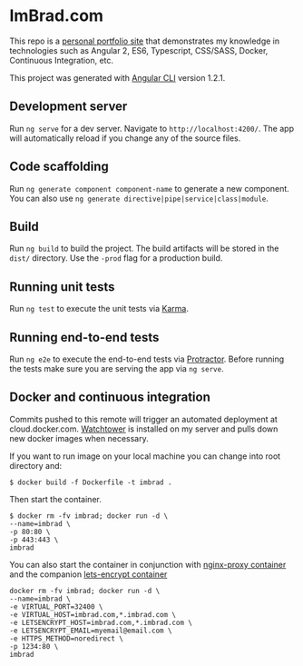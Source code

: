 # ImBrad.com

This repo is a [personal portfolio site](http://imbrad.com) that demonstrates my knowledge in technologies such as Angular 2, ES6, Typescript, CSS/SASS, Docker, Continuous Integration, etc.

This project was generated with [Angular CLI](https://github.com/angular/angular-cli) version 1.2.1. 

## Development server

Run `ng serve` for a dev server. Navigate to `http://localhost:4200/`. The app will automatically reload if you change any of the source files.

## Code scaffolding

Run `ng generate component component-name` to generate a new component. You can also use `ng generate directive|pipe|service|class|module`.

## Build

Run `ng build` to build the project. The build artifacts will be stored in the `dist/` directory. Use the `-prod` flag for a production build.

## Running unit tests

Run `ng test` to execute the unit tests via [Karma](https://karma-runner.github.io).

## Running end-to-end tests

Run `ng e2e` to execute the end-to-end tests via [Protractor](http://www.protractortest.org/).
Before running the tests make sure you are serving the app via `ng serve`.


## Docker and continuous integration

Commits pushed to this remote will trigger an automated deployment at cloud.docker.com.  [Watchtower](https://github.com/v2tec/watchtower) is installed on my server and pulls down new docker images when necessary. 


If you want to run image on your local machine you can change into root directory and:

```
$ docker build -f Dockerfile -t imbrad .
```


Then start the container.

```
$ docker rm -fv imbrad; docker run -d \
--name=imbrad \
-p 80:80 \
-p 443:443 \
imbrad
```

You can also start the container in conjunction with [nginx-proxy container](https://github.com/jwilder/nginx-proxy) and the companion [lets-encrypt container](https://github.com/JrCs/docker-letsencrypt-nginx-proxy-companion) 

```
docker rm -fv imbrad; docker run -d \
--name=imbrad \
-e VIRTUAL_PORT=32400 \
-e VIRTUAL_HOST=imbrad.com,*.imbrad.com \
-e LETSENCRYPT_HOST=imbrad.com,*.imbrad.com \
-e LETSENCRYPT_EMAIL=myemail@email.com \
-e HTTPS_METHOD=noredirect \
-p 1234:80 \
imbrad
```

